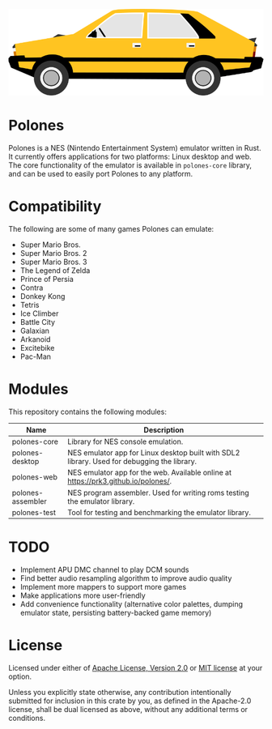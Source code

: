 ![logo-nsf-polonez](./assets/polones-logo-830.png)

# Polones

Polones is a NES (Nintendo Entertainment System) emulator written in Rust. It currently offers applications for two platforms: Linux desktop and web. The core functionality of the emulator is available in `polones-core` library, and can be used to easily port Polones to any platform.

# Compatibility

The following are some of many games Polones can emulate:

- Super Mario Bros.
- Super Mario Bros. 2
- Super Mario Bros. 3
- The Legend of Zelda
- Prince of Persia
- Contra
- Donkey Kong
- Tetris
- Ice Climber
- Battle City
- Galaxian
- Arkanoid
- Excitebike
- Pac-Man

# Modules

This repository contains the following modules:

| Name              | Description                                                                                 |
|-------------------|---------------------------------------------------------------------------------------------|
| polones-core      | Library for NES console emulation.                                                          |
| polones-desktop   | NES emulator app for Linux desktop built with SDL2 library. Used for debugging the library. |
| polones-web       | NES emulator app for the web. Available online at <https://prk3.github.io/polones/>.        |
| polones-assembler | NES program assembler. Used for writing roms testing the emulator library.                  |
| polones-test      | Tool for testing and benchmarking the emulator library.                                     |

# TODO

- Implement APU DMC channel to play DCM sounds
- Find better audio resampling algorithm to improve audio quality
- Implement more mappers to support more games
- Make applications more user-friendly
- Add convenience functionality (alternative color palettes, dumping emulator state, persisting battery-backed game memory)

# License

Licensed under either of [Apache License, Version 2.0](LICENSE-APACHE) or [MIT license](LICENSE-MIT) at your option.

Unless you explicitly state otherwise, any contribution intentionally submitted for inclusion in this crate by you, as defined in the Apache-2.0 license, shall be dual licensed as above, without any additional terms or conditions.
